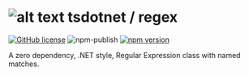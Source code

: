 # ![alt text](https://avatars1.githubusercontent.com/u/64487547?s=30&amp;v=4 "tsdotnet") tsdotnet / regex

[![GitHub license](https://img.shields.io/badge/license-MIT-blue.svg?style=flat-square)](https://github.com/tsdotnet/regex/blob/master/LICENSE)
![npm-publish](https://github.com/tsdotnet/regex/workflows/npm-publish/badge.svg)
[![npm version](https://img.shields.io/npm/v/@tsdotnet/regex.svg?style=flat-square)](https://www.npmjs.com/package/@tsdotnet/regex)

A zero dependency, .NET style, Regular Expression class with named matches.
